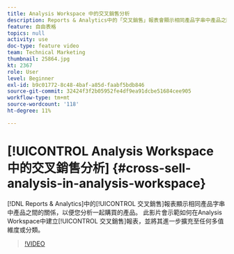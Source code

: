 ```yaml
---
title: Analysis Workspace 中的交叉銷售分析
description: Reports & Analytics中的「交叉銷售」報表會顯示相同產品字串中產品之間的關係，以便您分析一起購買的產品。 此影片會示範如何在Analysis Workspace中建立「交叉銷售」報表，並將其延伸至任何多值維度或分類。
feature: 自由表格
topics: null
activity: use
doc-type: feature video
team: Technical Marketing
thumbnail: 25864.jpg
kt: 2367
role: User
level: Beginner
exl-id: b9c01772-8c48-4baf-a85d-faabf5bdb846
source-git-commit: 32424f3f2b05952fe4df9ea91dcbe51684cee905
workflow-type: tm+mt
source-wordcount: '118'
ht-degree: 11%

---
```


# [!UICONTROL Analysis Workspace 中的交叉銷售分析] {#cross-sell-analysis-in-analysis-workspace}

[!DNL Reports & Analytics]中的[!UICONTROL 交叉銷售]報表顯示相同產品字串中產品之間的關係，以便您分析一起購買的產品。 此影片會示範如何在Analysis Workspace中建立[!UICONTROL 交叉銷售]報表，並將其進一步擴充至任何多值維度或分類。

>[!VIDEO](https://video.tv.adobe.com/v/25864/?quality=12)
